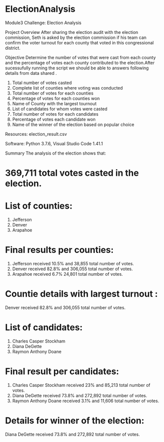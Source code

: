 # ElectionAnalysis
Module3 Challenge: Election Analysis

Project Overview
 After sharing the election audit with the election commission, Seth is asked by the election commission if his team can confirm the voter turnout for each county that voted in this congressional district. 

 Objective 
 Determine the number of votes that were cast from each county and the percentage of votes each county contributed to the election.After sucessufully running the script we should be able to answers following details from data shared .

1. Total number of votes casted
2. Complete list of counties where voting was conducted 
3. Total number of votes for each counties
4. Percentage of votes for each counties won
5. Name of County with the largest tournout
6. List of candidates for whom votes were casted
7. Total number of votes for each candidates
8. Percentage of votes each candidate won
9. Name of the winner of the election based on popular choice 

Resources: election_result.csv

Software: Python 3.7.6, Visual Studio Code 1.41.1

Summary
The analysis of the election shows that:
# 369,711 total votes casted in the election.
# List of counties:
1. Jefferson
2. Denver
3. Arapahoe
# Final results per counties:
1. Jefferson received 10.5% and 38,855 total number of votes.
2. Denver received 82.8% and 306,055 total number of votes.
3. Arapahoe received 6.7% 24,801 total number of votes.
# Countie details with largest turnout :
Denver received 82.8% and 306,055 total number of votes.
# List of candidates:
1. Charles Casper Stockham
2. Diana DeGette
3. Raymon Anthony Doane
# Final result per candidates:
1. Charles Casper Stockham received 23% and 85,213 total number of votes.
2. Diana DeGette received 73.8% and 272,892 total number of votes.
3. Raymon Anthony Doane received 3.1% and 11,606 total number of votes.
# Details for winner of the election:
Diana DeGette received 73.8% and 272,892 total number of votes.
